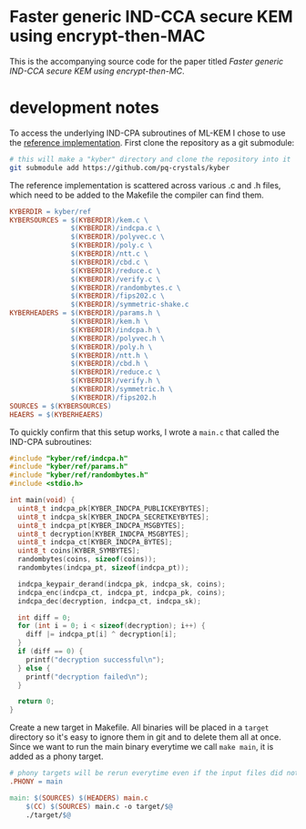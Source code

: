 # Faster generic IND-CCA secure KEM using encrypt-then-MAC
This is the accompanying source code for the paper titled _Faster generic IND-CCA secure KEM using encrypt-then-MC_.

# development notes
To access the underlying IND-CPA subroutines of ML-KEM I chose to use the [reference implementation](https://github.com/pq-crystals/kyber). First clone the repository as a git submodule:

```bash
# this will make a "kyber" directory and clone the repository into it
git submodule add https://github.com/pq-crystals/kyber
```

The reference implementation is scattered across various .c and .h files, which need to be added to the Makefile the compiler can find them.

```Makefile
KYBERDIR = kyber/ref
KYBERSOURCES = $(KYBERDIR)/kem.c \
			   $(KYBERDIR)/indcpa.c \
			   $(KYBERDIR)/polyvec.c \
			   $(KYBERDIR)/poly.c \
			   $(KYBERDIR)/ntt.c \
			   $(KYBERDIR)/cbd.c \
			   $(KYBERDIR)/reduce.c \
			   $(KYBERDIR)/verify.c \
			   $(KYBERDIR)/randombytes.c \
			   $(KYBERDIR)/fips202.c \
			   $(KYBERDIR)/symmetric-shake.c
KYBERHEADERS = $(KYBERDIR)/params.h \
			   $(KYBERDIR)/kem.h \
			   $(KYBERDIR)/indcpa.h \
			   $(KYBERDIR)/polyvec.h \
			   $(KYBERDIR)/poly.h \
			   $(KYBERDIR)/ntt.h \
			   $(KYBERDIR)/cbd.h \
			   $(KYBERDIR)/reduce.c \
			   $(KYBERDIR)/verify.h \
			   $(KYBERDIR)/symmetric.h \
			   $(KYBERDIR)/fips202.h
SOURCES = $(KYBERSOURCES)
HEAERS = $(KYBERHEAERS)
```

To quickly confirm that this setup works, I wrote a `main.c` that called the IND-CPA subroutines:

```c
#include "kyber/ref/indcpa.h"
#include "kyber/ref/params.h"
#include "kyber/ref/randombytes.h"
#include <stdio.h>

int main(void) {
  uint8_t indcpa_pk[KYBER_INDCPA_PUBLICKEYBYTES];
  uint8_t indcpa_sk[KYBER_INDCPA_SECRETKEYBYTES];
  uint8_t indcpa_pt[KYBER_INDCPA_MSGBYTES];
  uint8_t decryption[KYBER_INDCPA_MSGBYTES];
  uint8_t indcpa_ct[KYBER_INDCPA_BYTES];
  uint8_t coins[KYBER_SYMBYTES];
  randombytes(coins, sizeof(coins));
  randombytes(indcpa_pt, sizeof(indcpa_pt));

  indcpa_keypair_derand(indcpa_pk, indcpa_sk, coins);
  indcpa_enc(indcpa_ct, indcpa_pt, indcpa_pk, coins);
  indcpa_dec(decryption, indcpa_ct, indcpa_sk);

  int diff = 0;
  for (int i = 0; i < sizeof(decryption); i++) {
    diff |= indcpa_pt[i] ^ decryption[i];
  }
  if (diff == 0) {
    printf("decryption successful\n");
  } else {
    printf("decryption failed\n");
  }

  return 0;
}
```

Create a new target in Makefile. All binaries will be placed in a `target` directory so it's easy to ignore them in git and to delete them all at once. Since we want to run the main binary everytime we call `make main`, it is added as a phony target.

```Makefile
# phony targets will be rerun everytime even if the input files did not change
.PHONY = main

main: $(SOURCES) $(HEADERS) main.c
	$(CC) $(SOURCES) main.c -o target/$@
	./target/$@
```
